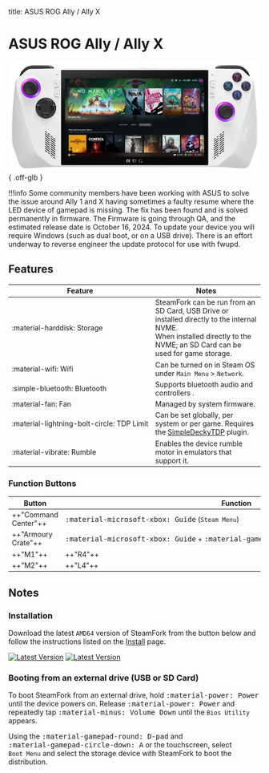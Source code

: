 title: ASUS ROG Ally / Ally X

<style>
  code {white-space: nowrap;}
  kbd {white-space: nowrap;}
  no-wrap {white-space: nowrap;}
</style>

# ASUS ROG Ally / Ally X

![](../../_inc/images/devices/asus-rog-ally.png){ .off-glb }

!!!info
    Some community members have been working with ASUS to solve the issue around Ally 1 and X having sometimes a faulty resume where the LED device of gamepad is missing. The fix has been found and is solved permanently in firmware. The Firmware is going through QA, and the estimated release date is October 16, 2024. To update your device you will require Windows (such as dual boot, or on a USB drive). There is an effort underway to reverse engineer the update protocol for use with fwupd.

## Features

| Feature | Notes |
| -- | -- |
| <no-wrap>:material-harddisk: Storage</no-wrap> | SteamFork can be run from an SD Card, USB Drive or installed directly to the internal NVME. <br> When installed directly to the NVME; an SD Card can be used for game storage. |
| <no-wrap>:material-wifi: Wifi</no-wrap> | Can be turned on in Steam OS under `Main Menu` > `Network`. |
| <no-wrap>:simple-bluetooth: Bluetooth</no-wrap> | Supports bluetooth audio and controllers .|
| <no-wrap>:material-fan: Fan</no-wrap> | Managed by system firmware. |
| <no-wrap>:material-lightning-bolt-circle: TDP Limit</no-wrap> | Can be set globally, per system or per game. Requires the [SimpleDeckyTDP](https://github.com/SteamFork/SimpleDeckyTDP) plugin.|
| <no-wrap>:material-vibrate: Rumble</no-wrap> | Enables the device rumble motor in emulators that support it. |

### Function Buttons

| Button | Function |
| -- | -- |
| ++"Command Center"++ | <kbd>:material-microsoft-xbox: Guide</kbd> <no-wrap>(`Steam Menu`)</no-wrap> |
| ++"Armoury Crate"++ | <no-wrap><kbd>:material-microsoft-xbox: Guide</kbd> + <kbd>:material-gamepad-circle-down: A</kbd><no-wrap> <no-wrap>(`Quick Access Menu`)</no-wrap> |
| ++"M1"++ | ++"R4"++ |
| ++"M2"++ | ++"L4"++ |

## Notes

### Installation

Download the latest `AMD64` version of SteamFork from the button below and follow the instructions listed on the [Install](../../../play/install/) page.

[![Latest Version](https://img.shields.io/github/release/SteamFork/distribution.svg?labelColor=111111&color=5998FF&label=Latest&style=flat#only-light)](https://github.com/SteamFork/distribution/releases/latest)
[![Latest Version](https://img.shields.io/github/release/SteamFork/distribution.svg?labelColor=dddddd&color=5998FF&label=Latest&style=flat#only-dark)](https://github.com/SteamFork/distribution/releases/latest)

### Booting from an external drive (USB or SD Card)

To boot SteamFork from an external drive, hold <kbd>:material-power: Power</kbd> until the device powers on.
Release <kbd>:material-power: Power</kbd> and repeatedly tap <kbd>:material-minus: Volume Down</kbd> until the `Bios Utility` appears.

Using the <kbd>:material-gamepad-round: D-pad</kbd> and <kbd>:material-gamepad-circle-down: A</kbd> or the touchscreen, select `Boot Menu` and select the storage device with SteamFork to boot the distribution.

